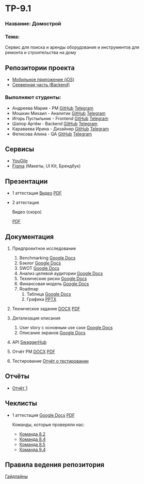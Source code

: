 # TP-9.1

### Название: Домострой

### Тема:

Сервис для поиска и аренды оборудования и инструментов для ремонта и строительства на дому

## Репозитории проекта

- [Мобильное приложение (iOS)](https://github.com/IgorPustylnik/domostroy-ios)
- [Серверная часть (Backend)](https://github.com/gitash2/domostroy-backend)

### Выполняют студенты:

- Андреева Мария - PM
  [GitHub](https://github.com/Larpow)
  [Telegram](https://t.me/larpow)
- Мошкин Михаил - Аналитик
  [GitHub](https://github.com/TypingGatito)
  [Telegram](https://t.me/TypingGatito)
- Игорь Пустыльник - Frontend
  [GitHub](https://github.com/IgorPustylnik)
  [Telegram](https://t.me/designer_23)
- Шапор Артём - Backend
  [GitHub](https://github.com/gitash2)
  [Telegram](https://t.me/alienddd)
- Караваева Ирина - Дизайнер
  [GitHub](https://github.com/karavaii)
  [Telegram](https://t.me/karavaii)
- Фетисова Алина - QA
  [GitHub](https://github.com/fatisova)
  [Telegram](http://t.me/fatisova)

## Сервисы

- [YouGile](https://ru.yougile.com/team/d7461d11a169/%D0%9F%D1%80%D0%BE%D0%B5%D0%BA%D1%82-%D0%A2%D0%9F)
- [Figma](https://www.figma.com/design/gviBeJ8dSPbMsnHpFn9nvr/das-Projekt?node-id=0-1&t=eTA1Iz4AH8meJPYq-1) (Макеты, UI Kit, Брендбук)

## Презентации

- 1 аттестация
  [Видео](https://rutube.ru/video/9135a06ece20e95a3e072260bcf53d7b/)
  [PDF](https://github.com/IgorPustylnik/TP-9.1/blob/main/documentation/presentations/%D0%9F%D1%80%D0%B5%D0%B7%D0%B5%D0%BD%D1%82%D0%B0%D1%86%D0%B8%D1%8F%201%20%D0%B0%D1%82%D1%82%D0%B0.pdf)
- 2 аттестация

  Видео (скоро)

  [PDF](https://github.com/IgorPustylnik/TP-9.1/blob/main/documentation/presentations/%D0%9F%D1%80%D0%B5%D0%B7%D0%B5%D0%BD%D1%82%D0%B0%D1%86%D0%B8%D1%8F%202%20%D0%B0%D1%82%D1%82%D0%B0.pdf)

## Документация

1. Предпроектное исследование
   1. Benchmarking [Google Docs](https://docs.google.com/spreadsheets/d/1R49JjF24_lFKTKssd9o8DKNoISZ_2VWMpxYD2j9FDoU/edit?gid=0#gid=0)
   2. Бэклог [Google Docs](https://docs.google.com/document/d/1gOjJDvBNS2YS1ra75mbf60OfkgoaYCDc4D3-addEdAQ/edit?tab=t.0)
   3. SWOT [Google Docs](https://docs.google.com/spreadsheets/d/1BBaRTpVgrNlvlOB-S_UjTNObgLUzvCVJwtyStETBHwU/edit?gid=0#gid=0)
   4. Анализ целевой аудитории [Google Docs](https://docs.google.com/document/d/1R6Qu_OjQAK2EfOXSxo5bX6QbthJCEHRZrh8oa9_7UkM/edit?tab=t.0)
   5. Технические риски [Google Docs](https://docs.google.com/document/d/1ZqasnJBkvQdfSWO_S1rwHBaWezwKd13cm4uMaCiQXKk/edit?tab=t.0)
   6. Финансовая модель [Google Docs](https://docs.google.com/document/d/1Gjryu7Y_Ug15DawXU1J41Sx3w3eg02vZPiy6SGqHxJg/edit?tab=t.0)
   7. Roadmap
         1. Таблица [Google Docs](https://docs.google.com/spreadsheets/d/1Ft8GjophxqsPmo27qZ6nXiRaqnZ2uXmLeCn7N7kLGsg/edit?gid=0#gid=0)
         2. Графика [PPTX](https://github.com/IgorPustylnik/TP-9.1/blob/main/documentation/roadmap/Roadmap.pptx)
2. Техническое задание
   [DOCX](https://github.com/IgorPustylnik/TP-9.1/blob/main/documentation/technical_specification/%D0%A2%D0%B5%D1%85%D0%BD%D0%B8%D1%87%D0%B5%D1%81%D0%BA%D0%BE%D0%B5_%D0%B7%D0%B0%D0%B4%D0%B0%D0%BD%D0%B8%D0%B5.docx)
   [PDF](https://github.com/IgorPustylnik/TP-9.1/blob/main/documentation/technical_specification/%D0%A2%D0%B5%D1%85%D0%BD%D0%B8%D1%87%D0%B5%D1%81%D0%BA%D0%BE%D0%B5_%D0%B7%D0%B0%D0%B4%D0%B0%D0%BD%D0%B8%D0%B5.pdf)
4. Детализация описания
   1. User story с основным use case [Google Docs](https://docs.google.com/document/d/1srijaKcBTBbjggoTeawNIopt_grL3h99W7Ck86WRs-w/edit?tab=t.0)
   2. Описание экранов [Google Docs](https://docs.google.com/document/d/1Pvj71p68VfagWwRHHB-5cAj7EPqjRESdURYXC6RZ3Ho/edit?tab=t.0)
5. API
   [SwaggerHub](https://app.swaggerhub.com/apis/domostroy-9a8/domostroy/1.0.0)
6. Отчёт PM
   [DOCX](https://github.com/IgorPustylnik/TP-9.1/blob/main/documentation/pm/pm_report.docx)
   [PDF](https://github.com/IgorPustylnik/TP-9.1/blob/main/documentation/pm/pm_report.pdf)

7. Тестирование
    [Отчёт о тестировании](https://github.com/IgorPustylnik/TP-9.1/blob/main/documentation/quality_assurance/qa_docs.pdf)

## Отчёты
- [Отчёт 1](https://github.com/IgorPustylnik/TP-9.1/blob/main/reports/%D0%9E%D1%82%D1%87%D0%B5%D1%82%20%D0%BF%D0%BE%20%D1%82%D0%B0%D0%B9%D0%BC%20%D1%82%D1%80%D0%B5%D0%BA%D0%B8%D0%BD%D0%B3%D1%83.xlsx)

## Чеклисты
- 1 аттестация
  [Google Docs](https://docs.google.com/spreadsheets/d/10ys2XfOfylePg9caJmLksWstisYV_Fc4T_YPP5Hel1k/edit?gid=1393949489#gid=1393949489)
  [PDF](https://github.com/IgorPustylnik/TP-9.1/blob/main/documentation/checklists/Чеклист%201%20этап%20-%20чеклист.pdf)
  
  Команды, которые проверяли нас:
  - [Команда 8.2](https://github.com/Lime228/TPProject)
  - [Команда 8.4](https://github.com/nmasalkin/Project-work)
  - [Команда 8.5](https://gitlab.com/vsu.cs/TPmain)
  - [Команда 9.4](https://github.com/MaksimStrelnikov/tp-9.4)

## Правила ведения репозитория

   [Гайдлайны](https://github.com/IgorPustylnik/TP-9.1/blob/main/guidelines.md)
